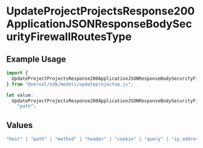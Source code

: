 # UpdateProjectProjectsResponse200ApplicationJSONResponseBodySecurityFirewallRoutesType

## Example Usage

```typescript
import {
  UpdateProjectProjectsResponse200ApplicationJSONResponseBodySecurityFirewallRoutesType,
} from "@vercel/sdk/models/updateprojectop.js";

let value:
  UpdateProjectProjectsResponse200ApplicationJSONResponseBodySecurityFirewallRoutesType =
    "path";
```

## Values

```typescript
"host" | "path" | "method" | "header" | "cookie" | "query" | "ip_address" | "protocol" | "scheme" | "environment" | "region" | "initial_request_path"
```
